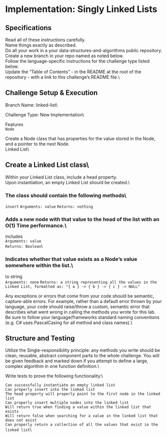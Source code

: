 # Implementation: Singly Linked Lists

## Specifications

Read all of these instructions carefully.\
Name things exactly as described.\
Do all your work in a your data-structures-and-algorithms public repository.\
Create a new branch in your repo named as noted below.\
Follow the language-specific instructions for the challenge type listed below.\
Update the “Table of Contents” - in the README at the root of the repository - with a link to this challenge’s README file.\

## Challenge Setup & Execution

Branch Name: linked-list\

Challenge Type: New Implementation\

Features\
`Node`

Create a Node class that has properties for the value stored in the Node, and a pointer to the next Node.\
Linked List\

## Create a Linked List class\

Within your Linked List class, include a head property.\
Upon instantiation, an empty Linked List should be created.\

### The class should contain the following methods\

`insert`
`Arguments: value`
`Returns: nothing`

### Adds a new node with that value to the head of the list with an O(1) Time performance.\

includes\
`Arguments: value`\
`Returns: Boolean`\

### Indicates whether that value exists as a Node’s value somewhere within the list.\

to string\
`Arguments: none`
`Returns: a string representing all the values in the Linked List, formatted as: "{ a } -> { b } -> { c } -> NULL"`

Any exceptions or errors that come from your code should be semantic, capture-able errors. For example, rather than a default error thrown by your language, your code should raise/throw a custom, semantic error that describes what went wrong in calling the methods you wrote for this lab.\
Be sure to follow your language/frameworks standard naming conventions (e.g. C# uses PascalCasing for all method and class names).\

## Structure and Testing

Utilize the Single-responsibility principle: any methods you write should be clean, reusable, abstract component parts to the whole challenge. You will be given feedback and marked down if you attempt to define a large, complex algorithm in one function definition.\

Write tests to prove the following functionality:\

`Can successfully instantiate an empty linked list`\
`Can properly insert into the linked list`\
`The head property will properly point to the first node in the linked list`\
`Can properly insert multiple nodes into the linked list`\
`Will return true when finding a value within the linked list that exists`\
`Will return false when searching for a value in the linked list that does not exist`\
`Can properly return a collection of all the values that exist in the linked list`\
